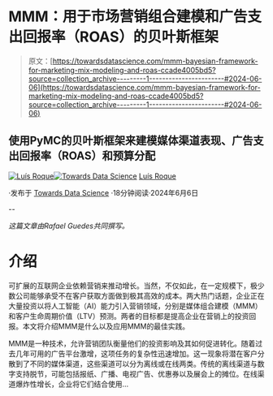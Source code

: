 # MMM：用于市场营销组合建模和广告支出回报率（ROAS）的贝叶斯框架

> 原文：[https://towardsdatascience.com/mmm-bayesian-framework-for-marketing-mix-modeling-and-roas-ccade4005bd5?source=collection_archive---------1-----------------------#2024-06-06](https://towardsdatascience.com/mmm-bayesian-framework-for-marketing-mix-modeling-and-roas-ccade4005bd5?source=collection_archive---------1-----------------------#2024-06-06)

## 使用PyMC的贝叶斯框架来建模媒体渠道表现、广告支出回报率（ROAS）和预算分配

[](https://medium.com/@luisroque?source=post_page---byline--ccade4005bd5--------------------------------)[![Luís Roque](../Images/e281d470b403375ba3c6f521b1ccf915.png)](https://medium.com/@luisroque?source=post_page---byline--ccade4005bd5--------------------------------)[](https://towardsdatascience.com/?source=post_page---byline--ccade4005bd5--------------------------------)[![Towards Data Science](../Images/a6ff2676ffcc0c7aad8aaf1d79379785.png)](https://towardsdatascience.com/?source=post_page---byline--ccade4005bd5--------------------------------) [Luís Roque](https://medium.com/@luisroque?source=post_page---byline--ccade4005bd5--------------------------------)

·发布于 [Towards Data Science](https://towardsdatascience.com/?source=post_page---byline--ccade4005bd5--------------------------------) ·18分钟阅读·2024年6月6日

--

*这篇文章由Rafael Guedes共同撰写。*

# 介绍

可扩展的互联网企业依赖营销来推动增长。当然，不仅如此，在一定规模下，极少数公司能够承受不在客户获取方面做到极其高效的成本。两大热门话题，企业正在大量投资以将人工智能（AI）能力引入营销领域，分别是媒体组合建模（MMM）和客户生命周期价值（LTV）预测。两者的目标都是提高企业在营销上的投资回报。本文将介绍MMM是什么以及应用MMM的最佳实践。

MMM是一种技术，允许营销团队衡量他们的投资影响及其如何促进转化。随着过去几年可用的广告平台激增，这项任务的复杂性迅速增加。这一现象将潜在客户分散到了不同的媒体渠道，这些渠道可以分为离线或在线两类。传统的离线渠道与数字支持脱节，可能包括报纸、广播、电视广告、优惠券以及展会上的摊位。在线渠道爆炸性增长，企业将它们结合使用…
